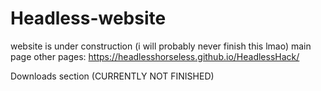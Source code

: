 # Headless-website
website is under construction (i will probably never finish this lmao)
main page
other pages:
https://headlesshorseless.github.io/HeadlessHack/

Downloads section (CURRENTLY NOT FINISHED)
